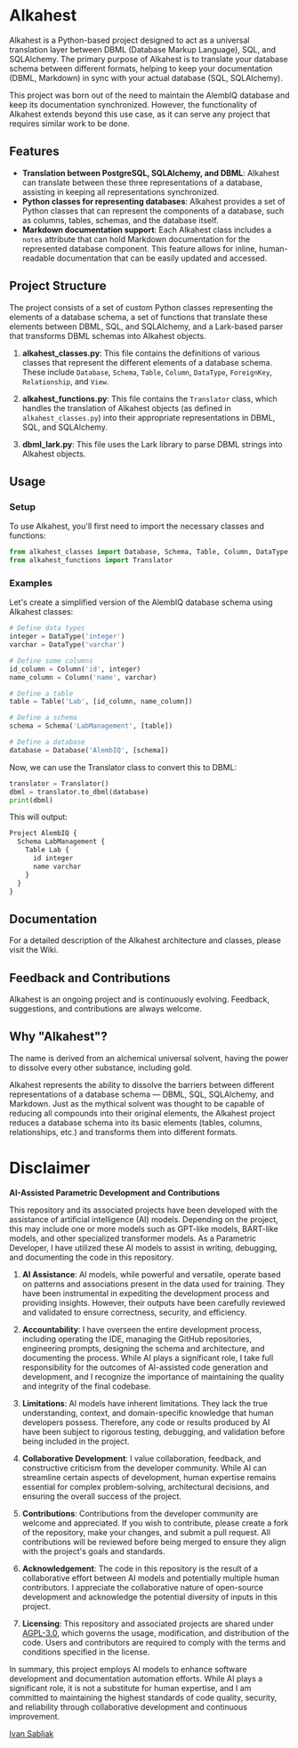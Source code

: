 
# Alkahest

Alkahest is a Python-based project designed to act as a universal translation layer between DBML (Database Markup Language), SQL, and SQLAlchemy. The primary purpose of Alkahest is to translate your database schema between different formats, helping to keep your documentation (DBML, Markdown) in sync with your actual database (SQL, SQLAlchemy). 

This project was born out of the need to maintain the AlembIQ database and keep its documentation synchronized. However, the functionality of Alkahest extends beyond this use case, as it can serve any project that requires similar work to be done.

## Features

- **Translation between PostgreSQL, SQLAlchemy, and DBML**: Alkahest can translate between these three representations of a database, assisting in keeping all representations synchronized.
- **Python classes for representing databases**: Alkahest provides a set of Python classes that can represent the components of a database, such as columns, tables, schemas, and the database itself.
- **Markdown documentation support**: Each Alkahest class includes a `notes` attribute that can hold Markdown documentation for the represented database component. This feature allows for inline, human-readable documentation that can be easily updated and accessed.

## Project Structure

The project consists of a set of custom Python classes representing the elements of a database schema, a set of functions that translate these elements between DBML, SQL, and SQLAlchemy, and a Lark-based parser that transforms DBML schemas into Alkahest objects.

1. **alkahest_classes.py**: This file contains the definitions of various classes that represent the different elements of a database schema. These include `Database`, `Schema`, `Table`, `Column`, `DataType`, `ForeignKey`, `Relationship`, and `View`.

2. **alkahest_functions.py**: This file contains the `Translator` class, which handles the translation of Alkahest objects (as defined in `alkahest_classes.py`) into their appropriate representations in DBML, SQL, and SQLAlchemy.

3. **dbml_lark.py**: This file uses the Lark library to parse DBML strings into Alkahest objects.

## Usage

### Setup
To use Alkahest, you'll first need to import the necessary classes and functions:

```python
from alkahest_classes import Database, Schema, Table, Column, DataType
from alkahest_functions import Translator
```

### Examples
Let's create a simplified version of the AlembIQ database schema using Alkahest classes:

```python
# Define data types
integer = DataType('integer')
varchar = DataType('varchar')

# Define some columns
id_column = Column('id', integer)
name_column = Column('name', varchar)

# Define a table
table = Table('Lab', [id_column, name_column])

# Define a schema
schema = Schema('LabManagement', [table])

# Define a database
database = Database('AlembIQ', [schema])
```

Now, we can use the Translator class to convert this to DBML:

```python
translator = Translator()
dbml = translator.to_dbml(database)
print(dbml)
```

This will output:

```markdown
Project AlembIQ {
  Schema LabManagement {
    Table Lab {
      id integer
      name varchar
    }
  }
}
```

## Documentation

For a detailed description of the Alkahest architecture and classes, please visit the Wiki.

## Feedback and Contributions

Alkahest is an ongoing project and is continuously evolving. Feedback, suggestions, and contributions are always welcome.

## Why "Alkahest"?

The name is derived from an alchemical universal solvent, having the power to dissolve every other substance, including gold.

Alkahest represents the ability to dissolve the barriers between different representations of a database schema — DBML, SQL, SQLAlchemy, and Markdown. Just as the mythical solvent was thought to be capable of reducing all compounds into their original elements, the Alkahest project reduces a database schema into its basic elements (tables, columns, relationships, etc.) and transforms them into different formats.

# Disclaimer
**AI-Assisted Parametric Development and Contributions**

This repository and its associated projects have been developed with the assistance of artificial intelligence (AI) models. Depending on the project, this may include one or more models such as GPT-like models, BART-like models, and other specialized transformer models. As a Parametric Developer, I have utilized these AI models to assist in writing, debugging, and documenting the code in this repository.

1. **AI Assistance**: AI models, while powerful and versatile, operate based on patterns and associations present in the data used for training. They have been instrumental in expediting the development process and providing insights. However, their outputs have been carefully reviewed and validated to ensure correctness, security, and efficiency.

2. **Accountability**: I have overseen the entire development process, including operating the IDE, managing the GitHub repositories, engineering prompts, designing the schema and architecture, and documenting the process. While AI plays a significant role, I take full responsibility for the outcomes of AI-assisted code generation and development, and I recognize the importance of maintaining the quality and integrity of the final codebase.

3. **Limitations**: AI models have inherent limitations. They lack the true understanding, context, and domain-specific knowledge that human developers possess. Therefore, any code or results produced by AI have been subject to rigorous testing, debugging, and validation before being included in the project.

4. **Collaborative Development**: I value collaboration, feedback, and constructive criticism from the developer community. While AI can streamline certain aspects of development, human expertise remains essential for complex problem-solving, architectural decisions, and ensuring the overall success of the project.

5. **Contributions**: Contributions from the developer community are welcome and appreciated. If you wish to contribute, please create a fork of the repository, make your changes, and submit a pull request. All contributions will be reviewed before being merged to ensure they align with the project's goals and standards.

6. **Acknowledgement**: The code in this repository is the result of a collaborative effort between AI models and potentially multiple human contributors. I appreciate the collaborative nature of open-source development and acknowledge the potential diversity of inputs in this project.

7. **Licensing**: This repository and associated projects are shared under [AGPL-3.0](LICENSE), which governs the usage, modification, and distribution of the code. Users and contributors are required to comply with the terms and conditions specified in the license.

In summary, this project employs AI models to enhance software development and documentation automation efforts. While AI plays a significant role, it is not a substitute for human expertise, and I am committed to maintaining the highest standards of code quality, security, and reliability through collaborative development and continuous improvement.

[Ivan Sabljak](https://github.com/calcanthum)